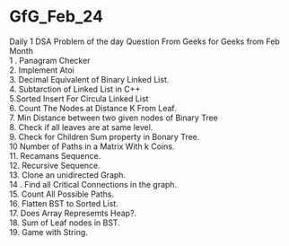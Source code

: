 # GfG_Feb_24
Daily 1 DSA Problem of the day Question From Geeks for Geeks from Feb Month
<br> 1 . Panagram Checker <br> 2. Implement Atoi <br> 3. Decimal Equivalent of Binary Linked List. <br> 4. Subtarction of Linked List in C++ <br> 5.Sorted Insert For Circula Linked List <br> 6. Count The Nodes at Distance K From Leaf.<br> 7. Min Distance between two given nodes of Binary Tree <br> 8. Check if all leaves are at same level. <br> 9. Check for Children Sum property in Bonary Tree. <br> 10 Number of Paths in a Matrix With k Coins. <br>11. Recamans Sequence.<br> 12. Recursive Sequence. <br> 13. Clone an unidirected Graph.<br> 14 . Find all Critical Connections in the graph.<br> 15. Count All Possible Paths.<br>16. Flatten BST to Sorted List.<br> 17. Does Array Represemts Heap?.<br> 18. Sum of Leaf nodes in BST. <br> 19. Game with String.
